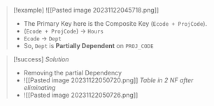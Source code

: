 >[!example] 
> ![[Pasted image 20231122045718.png]]
>- The Primary Key here is the Composite Key (`Ecode + ProjCode`).
>- (`Ecode + ProjCode`) -> `Hours`
>- `Ecode` -> `Dept`
>- So, `Dept` is **Partially Dependent** on `PROJ_CODE`

>[!success] *Solution*
>- Removing the partial Dependency
>- ![[Pasted image 20231122050720.png]]
>*Table in 2 NF after eliminating* 
>- ![[Pasted image 20231122050726.png]]



